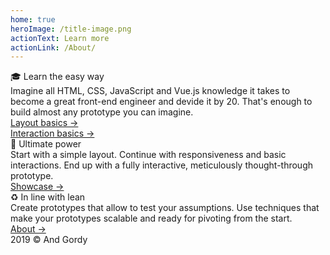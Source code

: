 ```yaml
---
home: true
heroImage: /title-image.png
actionText: Learn more
actionLink: /About/
---
```

<div class="features">
  <!-- feature 1 -->
  <div class="feature">
    <div class="text-xl text-gray-800 font-semibold">
      🎓 Learn the easy way
    </div>
    <div class="text-lg text-gray-700 leading-snug pt-3">
      Imagine all HTML, CSS, JavaScript and Vue.js knowledge it takes to become a great front-end engineer and devide it by 20. That's enough to build almost any prototype you can imagine.
    </div>
    <div class="pt-4"><a href="/Courses/LayoutBasics/">Layout basics →</a></div>
    <div class="pt-4"><a href="/Courses/InteractionBasics/">Interaction basics →</a></div>
  </div>
  <!-- feature 2 -->
  <div class="feature">
    <div class="text-xl text-gray-800 font-semibold">
      💪 Ultimate power
    </div>
    <div class="text-lg text-gray-700 leading-snug pt-3">
      Start with a simple layout. Continue with responsiveness and basic interactions. End up with a fully interactive, meticulously thought-through prototype.
    </div>
    <div class="pt-4"><a href="#">Showcase →</a></div>
  </div>
  <!-- feature 3 -->
  <div class="feature">
    <div class="text-xl text-gray-800 font-semibold">
      ♻️ In line with lean
    </div>
    <div class="text-lg text-gray-700 leading-snug pt-3">
      Create prototypes that allow to test your assumptions. Use techniques that make your prototypes scalable and ready for pivoting from the start.
    </div>
    <div class="pt-4"><a href="#">About →</a></div>
  </div>
</div>

<div class="footer">
  2019 © And Gordy
</div>

<!--
features:
- title: 🎓 Learn the easy way
  details: Imagine all HTML, CSS, JavaScript and Vue.js knowledge it takes to become a great front-end engineer and devide it by 20. That's enough to build almost any prototype you can imagine. [Layout basics]() and [Interaction basics]()
- title: 💪 Ultimate power
  details: Start with a simple layout. Continue with responsiveness and basic interactions. End up with a fully interactive, meticulously thought-through prototype. [Showcase]()
- title: ♻️ In line with lean
  details: Create prototypes that allow to test your assumptions. Use techniques that make your prototypes scalable and ready for pivoting from the start. [About]()
footer: 2019 © And Gordy
-->